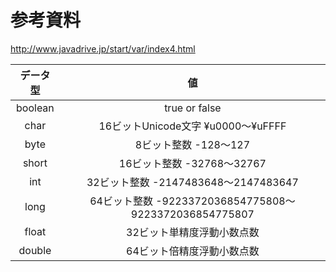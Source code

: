 # 参考資料

http://www.javadrive.jp/start/var/index4.html

データ型 | 値
:-:|:-:
boolean | true or false
char | 16ビットUnicode文字 ¥u0000～¥uFFFF
byte | 8ビット整数 -128～127
short | 16ビット整数 -32768～32767
int | 32ビット整数 -2147483648～2147483647
long |  64ビット整数 -9223372036854775808～9223372036854775807
float | 32ビット単精度浮動小数点数
double |  64ビット倍精度浮動小数点数
